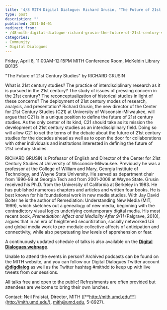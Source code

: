 ```yaml
---
title: '4/8 MITH Digital Dialogue: Richard Grusin, "The Future of 21st Century Studies"'
type: post
description: ""
published: 2011-04-01
redirect_from: 
- /48-mith-digital-dialogue-richard-grusin-the-future-of-21st-century-studies/
categories:
- Community
- Digital Dialogues
---
```

Friday, April 8, 11:00AM-12:15PM MITH Conference Room, McKeldin Library B0135

"The Future of 21st Century Studies" by RICHARD GRUSIN

What is 21st century studies? The practice of interdisciplinary research as it is pursued in the 21st century? The study of issues of pressing concern in the 21st century? The reconceptualization of historical studies in light of these concerns? The deployment of 21st century modes of research, analysis, and presentation? Richard Grusin, the new director of the Center for 21st Century Studies (C21) at University of Wisconsin-Milwaukee, will argue that C21 is in a unique position to define the future of 21st century studies. As the only center of its kind, C21 should take as its mission the development of 21st century studies as an interdisciplinary field. Doing so will allow C21 to set the terms of the debate about the future of 21st century studies for the decades ahead as well as to open the door for collaborations with other individuals and institutions interested in defining the future of 21st century studies.

RICHARD GRUSIN is Professor of English and Director of the Center for 21st Century Studies at University of Wisconsin-Milwaukee. Previously he was a professor at the College of William and Mary, Georgia Institute of Technology, and Wayne State University. He served as department chair from 1996-99 at Georgia Tech and from 2001-2008 at Wayne State. Grusin received his Ph.D. from the University of California at Berkeley in 1983. He has published numerous chapters and articles and written four books. He is best known for his foundational work in new media studies. With Jay David Bolter he is the author of Remediation: Understanding New Media (MIT, 1999), which sketches out a genealogy of new media, beginning with the contradictory visual logics underlying contemporary digital media. His most recent book, _Premediation: Affect and Mediality After 9/11_ (Palgrave, 2010), argues that in an era of heightened securitization, socially networked US and global media work to pre-mediate collective affects of anticipation and connectivity, while also perpetuating low levels of apprehension or fear.

A continuously updated schedule of talks is also available on the [**Digital Dialogues webpage**](http://mith.umd.edu/podcast/).

Unable to attend the events in person? Archived podcasts can be found on the MITH website, and you can follow our Digital Dialogues Twitter account [**@digdialog**](http://www.twitter.com/digdialog) as well as the Twitter hashtag #mithdd to keep up with live tweets from our sessions.

All talks free and open to the public! Refreshments are often provided but attendees are welcome to bring their own lunches.

Contact: Neil Fraistat, Director, MITH ([**http://mith.umd.edu**](http://mith.umd.edu/), mith@umd.edu, 5-8927).
